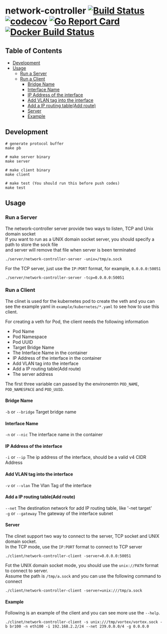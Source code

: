 # network-controller [![Build Status](https://travis-ci.org/linkernetworks/network-controller.svg?branch=master)](https://travis-ci.org/linkernetworks/network-controller) [![codecov](https://codecov.io/gh/linkernetworks/network-controller/branch/master/graph/badge.svg)](https://codecov.io/gh/linkernetworks/network-controller) [![Go Report Card](https://goreportcard.com/badge/github.com/linkernetworks/network-controller)](https://goreportcard.com/report/github.com/linkernetworks/network-controller)  [![Docker Build Status](https://img.shields.io/docker/build/sdnvortex/network-controller.svg)](https://hub.docker.com/r/sdnvortex/network-controller/)

## Table of Contents
* [Development](#development)
* [Usage](#usage)
  + [Run a Server](#run-a-server)
  + [Run a Client](#run-a-client)
    - [Bridge Name](#bridge-name)
    - [Interface Name](#interface-name)
    - [IP Address of the interface](#ip-address-of-the-interface)
    - [Add VLAN tag into the interface](#add-vlan-tag-into-the-interface)
    - [Add a IP routing table(Add route)](#add-a-ip-routing-tableadd-route)
    - [Server](#server)
    - [Example](#example)

## Development

```shell
# generate protocol buffer
make pb

# make server binary
make server

# make client binary
make client

# make test (You should run this before push codes)
make test
```

## Usage

### Run a Server
The network-controller server provide two ways to listen, TCP and Unix domain socket  
If you want to run as a UNIX domain socket server, you should specify a path to store the sock file  
and server will remove that file when server is been terminated  
```shell
./server/network-controller-server -unix=/tmp/a.sock
```
For the TCP server, just use the `IP:PORT` format, for example, `0.0.0.0:50051`
```shell
./server/network-controller-server -tcp=0.0.0.0:50051
```

### Run a Client
The clinet is used for the kubernetes pod to create the veth and you can see the example yaml in `example/kubernetes/*.yaml` to see how to use this client.  

For creating a veth for Pod, the client needs the following information
- Pod Name
- Pod Namespace
- Pod UUID
- Target Bridge Name
- The Interface Name in the container
- IP Address of the interface in the container
- Add VLAN tag into the interface
- Add a IP routing table(Add route)
- The server address

The first three variable can passed by the environemtn `POD_NAME`, `POD_NAMESPACE` and `POD_UUID`.

#### Bridge Name
`-b` or `--bridge` Target bridge name

#### Interface Name
`-n` or `--nic` The interface name in the container

#### IP Address of the interface
`-i` or `--ip` The ip address of the interface, should be a valid v4 CIDR Address

#### Add VLAN tag into the interface
`-v` or `--vlan` The Vlan Tag of the interface

#### Add a IP routing table(Add route)
`--net` The destination network for add IP routing table, like '-net target'  
`-g` or `--gateway` The gateway of the interface subnet

#### Server
The clinet support two way to connect to the server, TCP socket and UNIX domain socket.  
In the TCP mode, use the `IP:PORT` format to connect to TCP server  
```shell
./client/network-controller-client -server=0.0.0.0:50051
```
Fot the UNIX domain socket mode, you should use the `unix://PATH` format to connect to server.  
Assume the path is `/tmp/a.sock` and you can use the following command to connect  
```shell
./client/network-controller-client -server=unix:///tmp/a.sock
```

#### Example
Following is an example of the client and you can see more use the `--help`.
```shell
./clinet/network-controller-client -s unix:///tmp/vortex/vortex.sock -b br100 -n eth100 -i 192.168.2.2/24 --net 239.0.0.0/4 -g 0.0.0.0
```
